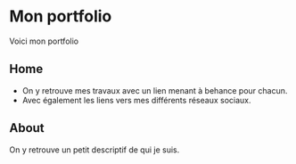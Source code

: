 # Mon portfolio

Voici mon portfolio

## Home

- On y retrouve mes travaux avec un lien menant à behance pour chacun.
- Avec également les liens vers mes différents réseaux sociaux.

## About
On y retrouve un petit descriptif de qui je suis. 






